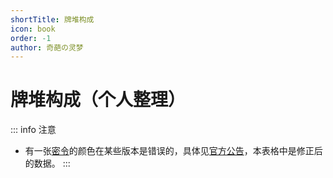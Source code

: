```yaml
---
shortTitle: 牌堆构成
icon: book
order: -1
author: 奇葩の灵梦
---
```


# 牌堆构成（个人整理）

::: info 注意
- 有一张[密令](../welcome/welcome.md#卡牌效果)的颜色在某些版本是错误的，具体见[官方公告](../guide/announcement.md#关于密令的勘误)，本表格中是修正后的数据。
:::

<el-table :data="deck" :row-class-name="tableRowClassName" border>
  <el-table-column prop="name" sortable label="卡牌" min-width="90" align="center"/>
  <el-table-column prop="color" sortable label="颜色" min-width="80" align="center">
    <template #default="scope">
      <div v-html="getColor(scope.row.color)"></div>
    </template>
  </el-table-column>
  <el-table-column prop="dir" sortable label="方向" min-width="80" align="center">
    <template #default="scope">
      {{ scope.row.dir == "Up" ? "&uarr;" : scope.row.dir == "Left" ? "&larr;" : "&rarr;" }}
    </template>
  </el-table-column>
  <el-table-column label="锁定" min-width="60" align="center">
    <template #default="scope">
      <img src="/images/lock.png" width="20" height="20" alt="锁定" v-if="scope.row.lockable">
    </template>
  </el-table-column>
  <el-table-column prop="comment" label="备注" align="center">
    <template #default="scope">
      <div v-html="getComment(scope.row.name, scope.row.comment)"></div>
    </template>
  </el-table-column>
</el-table>

<script setup>
import "element-plus/theme-chalk/dark/css-vars.css";
import { ElTable, ElTableColumn } from "element-plus";

const getColor = (colors) => {
  return colors.map((color) => {
    let innerText = "";
    switch (color) {
    case "Red": innerText = "红"; break;
    case "Blue": innerText = "蓝"; break;
    case "Black": innerText = "黑"; break;
    }
    return `<span class="${color.toLowerCase()}">${innerText}</span>`;
  }).join("");
};

const getComment = (name, comment) => {
  if (name === "试探") {
    let s = `<span style="color:white; background-color:var(--red-color);">`;
    s += comment.includes("Red") ? "+1" : "-1";
    s += `</span><span style="color:white; background-color:var(--blue-color);">`;
    s += comment.includes("Blue") ? "+1" : "-1";
    s += `</span><span style="color:white; background-color:var(--green-color);">`;
    s += comment.includes("Black") ? "+1" : "-1";
    s += `</span>`;
    return s;
  } else if (name === "密令") {
    let s = "";
    for (let i in comment) {
      s += `<span style="color:white; background-color:var(--${comment[i].toLowerCase()}-color);">`;
      console.log(i);
      switch (Number(i)) {
      case 0: s += "东"; break;
      case 1: s += "西"; break;
      case 2: s += "静"; break;
      }
      s += "</span>";
    }
    return s;
  }
  return comment;
};

const disabledLines = [0, 3, 8, 11, 13, 16, 54, 55];
const tableRowClassName = ({row, rowIndex}) => disabledLines.includes(rowIndex) ? 'warning-row' : '';

const deck = [
  {name: "试探", color: ["Black"], dir: "Right", lockable: false, comment: ["Black"]},
  {name: "试探", color: ["Black"], dir: "Right", lockable: false, comment: ["Blue"]},
  {name: "试探", color: ["Black"], dir: "Right", lockable: false, comment: ["Red", "Black"]},
  {name: "试探", color: ["Black"], dir: "Left", lockable: false, comment: ["Red", "Blue"]},
  {name: "试探", color: ["Black"], dir: "Left", lockable: false, comment: ["Blue", "Black"]},
  {name: "试探", color: ["Black"], dir: "Left", lockable: false, comment: ["Red"]},
  {name: "试探", color: ["Red"], dir: "Right", lockable: false, comment: ["Black"]},
  {name: "试探", color: ["Red"], dir: "Right", lockable: false, comment: ["Blue"]},
  {name: "试探", color: ["Red"], dir: "Right", lockable: false, comment: ["Red", "Black"]},
  {name: "试探", color: ["Red"], dir: "Left", lockable: false, comment: ["Red", "Blue"]},
  {name: "试探", color: ["Red"], dir: "Left", lockable: false, comment: ["Blue", "Black"]},
  {name: "试探", color: ["Red"], dir: "Left", lockable: false, comment: ["Red"]},
  {name: "试探", color: ["Blue"], dir: "Right", lockable: false, comment: ["Black"]},
  {name: "试探", color: ["Blue"], dir: "Right", lockable: false, comment: ["Blue"]},
  {name: "试探", color: ["Blue"], dir: "Right", lockable: false, comment: ["Red", "Black"]},
  {name: "试探", color: ["Blue"], dir: "Left", lockable: false, comment: ["Red", "Blue"]},
  {name: "试探", color: ["Blue"], dir: "Left", lockable: false, comment: ["Blue", "Black"]},
  {name: "试探", color: ["Blue"], dir: "Left", lockable: false, comment: ["Red"]},
  {name: "平衡", color: ["Black"], dir: "Left", lockable: true},
  {name: "平衡", color: ["Black"], dir: "Right", lockable: true},
  {name: "平衡", color: ["Blue"], dir: "Left", lockable: true},
  {name: "平衡", color: ["Red"], dir: "Right", lockable: true},
  {name: "平衡", color: ["Red", "Black"], dir: "Up", lockable: false},
  {name: "平衡", color: ["Blue", "Black"], dir: "Up", lockable: false},
  {name: "平衡", color: ["Red", "Black"], dir: "Left", lockable: false},
  {name: "平衡", color: ["Blue", "Black"], dir: "Right", lockable: false},
  {name: "威逼", color: ["Red"], dir: "Left", lockable: false},
  {name: "威逼", color: ["Red"], dir: "Left", lockable: false},
  {name: "威逼", color: ["Red"], dir: "Left", lockable: false},
  {name: "威逼", color: ["Red"], dir: "Right", lockable: false},
  {name: "威逼", color: ["Blue"], dir: "Left", lockable: false},
  {name: "威逼", color: ["Blue"], dir: "Right", lockable: false},
  {name: "威逼", color: ["Blue"], dir: "Right", lockable: false},
  {name: "威逼", color: ["Blue"], dir: "Right", lockable: false},
  {name: "威逼", color: ["Black"], dir: "Left", lockable: false},
  {name: "威逼", color: ["Black"], dir: "Left", lockable: false},
  {name: "威逼", color: ["Black"], dir: "Right", lockable: false},
  {name: "威逼", color: ["Black"], dir: "Right", lockable: false},
  {name: "威逼", color: ["Blue", "Black"], dir: "Left", lockable: false},
  {name: "威逼", color: ["Red", "Black"], dir: "Right", lockable: false},
  {name: "利诱", color: ["Black"], dir: "Left", lockable: true},
  {name: "利诱", color: ["Black"], dir: "Right", lockable: true},
  {name: "利诱", color: ["Black"], dir: "Left", lockable: true},
  {name: "利诱", color: ["Black"], dir: "Right", lockable: true},
  {name: "利诱", color: ["Black"], dir: "Left", lockable: true},
  {name: "利诱", color: ["Black"], dir: "Right", lockable: true},
  {name: "利诱", color: ["Blue"], dir: "Left", lockable: true},
  {name: "利诱", color: ["Red"], dir: "Right", lockable: true},
  {name: "澄清", color: ["Red"], dir: "Up", lockable: true},
  {name: "澄清", color: ["Red"], dir: "Up", lockable: true},
  {name: "澄清", color: ["Black"], dir: "Up", lockable: true},
  {name: "澄清", color: ["Black"], dir: "Up", lockable: true},
  {name: "澄清", color: ["Blue"], dir: "Up", lockable: true},
  {name: "澄清", color: ["Blue"], dir: "Up", lockable: true},
  {name: "澄清", color: ["Black"], dir: "Up", lockable: true},
  {name: "澄清", color: ["Black"], dir: "Up", lockable: true},
  {name: "破译", color: ["Red", "Black"], dir: "Left", lockable: true},
  {name: "破译", color: ["Blue", "Black"], dir: "Left", lockable: true},
  {name: "破译", color: ["Red"], dir: "Left", lockable: true},
  {name: "破译", color: ["Blue"], dir: "Left", lockable: true},
  {name: "破译", color: ["Black"], dir: "Left", lockable: true},
  {name: "破译", color: ["Red", "Black"], dir: "Right", lockable: true},
  {name: "破译", color: ["Blue", "Black"], dir: "Right", lockable: true},
  {name: "破译", color: ["Red"], dir: "Right", lockable: true},
  {name: "破译", color: ["Blue"], dir: "Right", lockable: true},
  {name: "破译", color: ["Black"], dir: "Right", lockable: true},
  {name: "调包", color: ["Red"], dir: "Up", lockable: false},
  {name: "调包", color: ["Red"], dir: "Left", lockable: false},
  {name: "调包", color: ["Red"], dir: "Right", lockable: false},
  {name: "调包", color: ["Blue"], dir: "Up", lockable: false},
  {name: "调包", color: ["Blue"], dir: "Left", lockable: false},
  {name: "调包", color: ["Blue"], dir: "Right", lockable: false},
  {name: "调包", color: ["Black"], dir: "Left", lockable: false},
  {name: "调包", color: ["Black"], dir: "Right", lockable: false},
  {name: "调包", color: ["Red", "Black"], dir: "Up", lockable: false},
  {name: "调包", color: ["Red", "Black"], dir: "Right", lockable: false},
  {name: "调包", color: ["Blue", "Black"], dir: "Up", lockable: false},
  {name: "调包", color: ["Blue", "Black"], dir: "Left", lockable: false},
  {name: "截获", color: ["Red"], dir: "Up", lockable: false},
  {name: "截获", color: ["Red"], dir: "Up", lockable: false},
  {name: "截获", color: ["Red"], dir: "Up", lockable: true},
  {name: "截获", color: ["Blue"], dir: "Up", lockable: false},
  {name: "截获", color: ["Blue"], dir: "Up", lockable: false},
  {name: "截获", color: ["Blue"], dir: "Up", lockable: true},
  {name: "截获", color: ["Black"], dir: "Up", lockable: false},
  {name: "截获", color: ["Black"], dir: "Up", lockable: false},
  {name: "截获", color: ["Black"], dir: "Up", lockable: true},
  {name: "截获", color: ["Black"], dir: "Up", lockable: true},
  {name: "截获", color: ["Blue", "Black"], dir: "Up", lockable: false},
  {name: "截获", color: ["Red", "Black"], dir: "Up", lockable: false},
  {name: "误导", color: ["Red"], dir: "Up", lockable: false},
  {name: "误导", color: ["Red"], dir: "Left", lockable: false},
  {name: "误导", color: ["Red"], dir: "Right", lockable: false},
  {name: "误导", color: ["Blue"], dir: "Up", lockable: false},
  {name: "误导", color: ["Blue"], dir: "Left", lockable: false},
  {name: "误导", color: ["Blue"], dir: "Right", lockable: false},
  {name: "误导", color: ["Black"], dir: "Left", lockable: false},
  {name: "误导", color: ["Black"], dir: "Right", lockable: false},
  {name: "误导", color: ["Blue", "Black"], dir: "Left", lockable: false},
  {name: "误导", color: ["Red", "Black"], dir: "Right", lockable: false},
  {name: "风云变幻", color: ["Black"], dir: "Up", lockable: true},
  {name: "风云变幻", color: ["Black"], dir: "Up", lockable: true},
  {name: "密令", color: ["Blue", "Black"], dir: "Up", lockable: true, comment: ["Blue", "Black", "Red"]},
  {name: "密令", color: ["Blue"], dir: "Right", lockable: false, comment: ["Black", "Blue", "Red"]},
  {name: "密令", color: ["Blue"], dir: "Left", lockable: false, comment: ["Blue", "Red", "Black"]},
  {name: "密令", color: ["Red", "Black"], dir: "Up", lockable: true, comment: ["Red", "Black", "Blue"]},
  {name: "密令", color: ["Red"], dir: "Left", lockable: false, comment: ["Black", "Red", "Blue"]},
  {name: "密令", color: ["Red"], dir: "Right", lockable: false, comment: ["Red", "Blue", "Black"]},
  {name: "调虎离山", color: ["Black"], dir: "Up", lockable: false},
  {name: "调虎离山", color: ["Black"], dir: "Up", lockable: true},
  {name: "调虎离山", color: ["Red", "Black"], dir: "Left", lockable: true},
  {name: "调虎离山", color: ["Blue", "Black"], dir: "Right", lockable: true},
  {name: "欲擒故纵", color: ["Red", "Black"], dir: "Up", lockable: false},
  {name: "欲擒故纵", color: ["Red", "Blue"], dir: "Left", lockable: false},
  {name: "欲擒故纵", color: ["Red", "Blue"], dir: "Right", lockable: false},
  {name: "欲擒故纵", color: ["Blue", "Black"], dir: "Up", lockable: false},
  {name: "欲擒故纵", color: ["Red", "Blue"], dir: "Left", lockable: false},
  {name: "欲擒故纵", color: ["Red", "Blue"], dir: "Right", lockable: false},
];
</script>

<style scoped>
:deep(.el-table__header-wrapper .el-table__header) {
  margin: 0;
}

:deep(.el-table__body-wrapper .el-table__body) {
  margin: 0;
}

:deep(th) {
  border: none;
}

:deep(td) {
  border: none;
}

.warning-row {
  --el-table-tr-bg-color: var(--el-color-warning-light-9);
}
</style>
